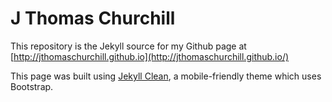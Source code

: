 J Thomas Churchill
==================

This repository is the Jekyll source for my Github page at [http://jthomaschurchill.github.io](http://jthomaschurchill.github.io/)

This page was built using [Jekyll Clean](https://github.com/scotte/jekyll-clean), a mobile-friendly theme which uses Bootstrap.


